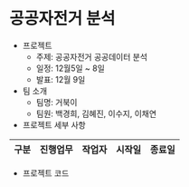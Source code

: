 #  공공자전거 분석
  - 프로젝트 
    - 주제: 공공자전거 공공데이터 분석
    - 일정: 12월5일 ~ 8일
    - 발표: 12월 9일
  - 팀 소개
    - 팀명: 거북이
    - 팀원: 백경희, 김혜진, 이수지, 이채연
  - 프로젝트 세부 사항
  
구분 | 진행업무 |작업자|시작일|종료일
-----|---------|-----|------|------   
  - 프로젝트 코드 
